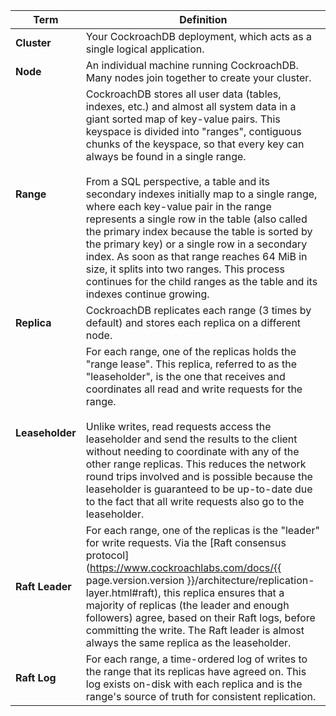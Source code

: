 Term | Definition
-----|------------
**Cluster** | Your CockroachDB deployment, which acts as a single logical application.
**Node** | An individual machine running CockroachDB. Many nodes join together to create your cluster.
**Range** | CockroachDB stores all user data (tables, indexes, etc.) and almost all system data in a giant sorted map of key-value pairs. This keyspace is divided into "ranges", contiguous chunks of the keyspace, so that every key can always be found in a single range.<br><br>From a SQL perspective, a table and its secondary indexes initially map to a single range, where each key-value pair in the range represents a single row in the table (also called the primary index because the table is sorted by the primary key) or a single row in a secondary index. As soon as that range reaches 64 MiB in size, it splits into two ranges. This process continues for the child ranges as the table and its indexes continue growing.
**Replica** | CockroachDB replicates each range (3 times by default) and stores each replica on a different node.
**Leaseholder** | For each range, one of the replicas holds the "range lease". This replica, referred to as the "leaseholder", is the one that receives and coordinates all read and write requests for the range.<br><br>Unlike writes, read requests access the leaseholder and send the results to the client without needing to coordinate with any of the other range replicas. This reduces the network round trips involved and is possible because the leaseholder is guaranteed to be up-to-date due to the fact that all write requests also go to the leaseholder.
**Raft Leader** | For each range, one of the replicas is the "leader" for write requests. Via the [Raft consensus protocol](https://www.cockroachlabs.com/docs/{{ page.version.version }}/architecture/replication-layer.html#raft), this replica ensures that a majority of replicas (the leader and enough followers) agree, based on their Raft logs, before committing the write. The Raft leader is almost always the same replica as the leaseholder.
**Raft Log** | For each range, a time-ordered log of writes to the range that its replicas have agreed on. This log exists on-disk with each replica and is the range's source of truth for consistent replication.
